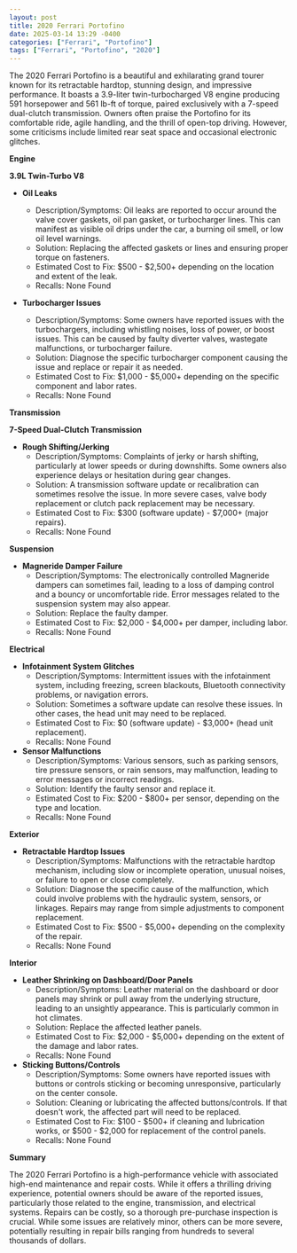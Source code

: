 ```yaml
---
layout: post
title: 2020 Ferrari Portofino
date: 2025-03-14 13:29 -0400
categories: ["Ferrari", "Portofino"]
tags: ["Ferrari", "Portofino", "2020"]
---
```

The 2020 Ferrari Portofino is a beautiful and exhilarating grand tourer known for its retractable hardtop, stunning design, and impressive performance. It boasts a 3.9-liter twin-turbocharged V8 engine producing 591 horsepower and 561 lb-ft of torque, paired exclusively with a 7-speed dual-clutch transmission. Owners often praise the Portofino for its comfortable ride, agile handling, and the thrill of open-top driving. However, some criticisms include limited rear seat space and occasional electronic glitches.

**Engine**

**3.9L Twin-Turbo V8**

*   **Oil Leaks**
    *   Description/Symptoms: Oil leaks are reported to occur around the valve cover gaskets, oil pan gasket, or turbocharger lines. This can manifest as visible oil drips under the car, a burning oil smell, or low oil level warnings.
    *   Solution: Replacing the affected gaskets or lines and ensuring proper torque on fasteners.
    *   Estimated Cost to Fix: $500 - $2,500+ depending on the location and extent of the leak.
    * Recalls: None Found

*   **Turbocharger Issues**
    *   Description/Symptoms: Some owners have reported issues with the turbochargers, including whistling noises, loss of power, or boost issues. This can be caused by faulty diverter valves, wastegate malfunctions, or turbocharger failure.
    *   Solution: Diagnose the specific turbocharger component causing the issue and replace or repair it as needed.
    *   Estimated Cost to Fix: $1,000 - $5,000+ depending on the specific component and labor rates.
    *   Recalls: None Found

**Transmission**

**7-Speed Dual-Clutch Transmission**

*   **Rough Shifting/Jerking**
    *   Description/Symptoms: Complaints of jerky or harsh shifting, particularly at lower speeds or during downshifts. Some owners also experience delays or hesitation during gear changes.
    *   Solution: A transmission software update or recalibration can sometimes resolve the issue. In more severe cases, valve body replacement or clutch pack replacement may be necessary.
    *   Estimated Cost to Fix: $300 (software update) - $7,000+ (major repairs).
    * Recalls: None Found

**Suspension**

*   **Magneride Damper Failure**
    *   Description/Symptoms: The electronically controlled Magneride dampers can sometimes fail, leading to a loss of damping control and a bouncy or uncomfortable ride. Error messages related to the suspension system may also appear.
    *   Solution: Replace the faulty damper.
    *   Estimated Cost to Fix: $2,000 - $4,000+ per damper, including labor.
    * Recalls: None Found

**Electrical**

*   **Infotainment System Glitches**
    *   Description/Symptoms: Intermittent issues with the infotainment system, including freezing, screen blackouts, Bluetooth connectivity problems, or navigation errors.
    *   Solution: Sometimes a software update can resolve these issues. In other cases, the head unit may need to be replaced.
    *   Estimated Cost to Fix: $0 (software update) - $3,000+ (head unit replacement).
    * Recalls: None Found
*   **Sensor Malfunctions**
    *   Description/Symptoms: Various sensors, such as parking sensors, tire pressure sensors, or rain sensors, may malfunction, leading to error messages or incorrect readings.
    *   Solution: Identify the faulty sensor and replace it.
    *   Estimated Cost to Fix: $200 - $800+ per sensor, depending on the type and location.
    * Recalls: None Found

**Exterior**

*   **Retractable Hardtop Issues**
    *   Description/Symptoms: Malfunctions with the retractable hardtop mechanism, including slow or incomplete operation, unusual noises, or failure to open or close completely.
    *   Solution: Diagnose the specific cause of the malfunction, which could involve problems with the hydraulic system, sensors, or linkages. Repairs may range from simple adjustments to component replacement.
    *   Estimated Cost to Fix: $500 - $5,000+ depending on the complexity of the repair.
    *   Recalls: None Found

**Interior**

*   **Leather Shrinking on Dashboard/Door Panels**
    * Description/Symptoms: Leather material on the dashboard or door panels may shrink or pull away from the underlying structure, leading to an unsightly appearance. This is particularly common in hot climates.
    * Solution: Replace the affected leather panels.
    * Estimated Cost to Fix: $2,000 - $5,000+ depending on the extent of the damage and labor rates.
    * Recalls: None Found
*   **Sticking Buttons/Controls**
    *   Description/Symptoms: Some owners have reported issues with buttons or controls sticking or becoming unresponsive, particularly on the center console.
    *   Solution: Cleaning or lubricating the affected buttons/controls. If that doesn't work, the affected part will need to be replaced.
    *   Estimated Cost to Fix: $100 - $500+ if cleaning and lubrication works, or $500 - $2,000 for replacement of the control panels.
    *   Recalls: None Found

**Summary**

The 2020 Ferrari Portofino is a high-performance vehicle with associated high-end maintenance and repair costs. While it offers a thrilling driving experience, potential owners should be aware of the reported issues, particularly those related to the engine, transmission, and electrical systems. Repairs can be costly, so a thorough pre-purchase inspection is crucial. While some issues are relatively minor, others can be more severe, potentially resulting in repair bills ranging from hundreds to several thousands of dollars.

